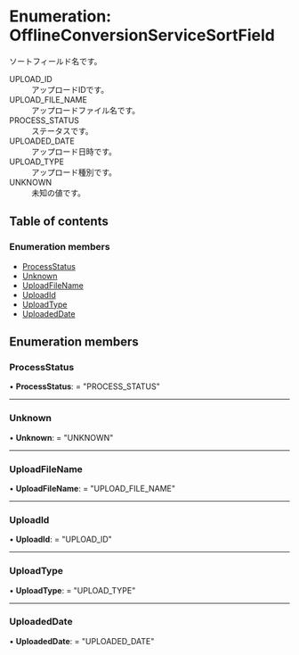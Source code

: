 # Enumeration: OfflineConversionServiceSortField


<div lang=\"ja\">ソートフィールド名です。</div>  <dl class=term> <dt class=\"term__item\">UPLOAD_ID</dt> <dd class=\"term__desc\"><span lang=\"ja\">アップロードIDです。</span></dd> <dt class=\"term__item\">UPLOAD_FILE_NAME</dt> <dd class=\"term__desc\"><span lang=\"ja\">アップロードファイル名です。</span></dd> <dt class=\"term__item\">PROCESS_STATUS</dt> <dd class=\"term__desc\"><span lang=\"ja\">ステータスです。</span></dd> <dt class=\"term__item\">UPLOADED_DATE</dt> <dd class=\"term__desc\"><span lang=\"ja\">アップロード日時です。</span></dd> <dt class=\"term__item\">UPLOAD_TYPE</dt> <dd class=\"term__desc\"><span lang=\"ja\">アップロード種別です。</span></dd> <dt class=\"term__item\">UNKNOWN</dt> <dd class=\"term__desc\"><span lang=\"ja\">未知の値です。</span></dd> </dl>

## Table of contents

### Enumeration members

- [ProcessStatus](offlineconversionservicesortfield.md#processstatus)
- [Unknown](offlineconversionservicesortfield.md#unknown)
- [UploadFileName](offlineconversionservicesortfield.md#uploadfilename)
- [UploadId](offlineconversionservicesortfield.md#uploadid)
- [UploadType](offlineconversionservicesortfield.md#uploadtype)
- [UploadedDate](offlineconversionservicesortfield.md#uploadeddate)

## Enumeration members

### ProcessStatus

• **ProcessStatus**: = "PROCESS\_STATUS"

___

### Unknown

• **Unknown**: = "UNKNOWN"

___

### UploadFileName

• **UploadFileName**: = "UPLOAD\_FILE\_NAME"

___

### UploadId

• **UploadId**: = "UPLOAD\_ID"

___

### UploadType

• **UploadType**: = "UPLOAD\_TYPE"

___

### UploadedDate

• **UploadedDate**: = "UPLOADED\_DATE"
